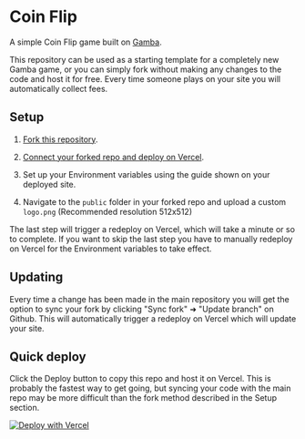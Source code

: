 # Coin Flip

A simple Coin Flip game built on [Gamba](https://github.com/gamba-labs/gamba).

This repository can be used as a starting template for a completely new Gamba game, or you can simply fork without making any changes to the code and host it for free. Every time someone plays on your site you will automatically collect fees.

## Setup

1. [Fork this repository](https://github.com/gamba-labs/flip/fork).

2. [Connect your forked repo and deploy on Vercel](https://vercel.com/new).

3. Set up your Environment variables using the guide shown on your deployed site.

4. Navigate to the `public` folder in your forked repo and upload a custom `logo.png` (Recommended resolution 512x512)

The last step will trigger a redeploy on Vercel, which will take a minute or so to complete. If you want to skip the last step you have to manually redeploy on Vercel for the Environment variables to take effect.

## Updating

Every time a change has been made in the main repository you will get the option to sync your fork by clicking "Sync fork" ➜ "Update branch" on Github. This will automatically trigger a redeploy on Vercel which will update your site.

## Quick deploy

Click the Deploy button to copy this repo and host it on Vercel. This is probably the fastest way to get going, but syncing your code with the main repo may be more difficult than the fork method described in the Setup section.

[![Deploy with Vercel](https://vercel.com/button)](https://vercel.com/new/clone?repository-url=https%3A%2F%2Fgithub.com%2Fgamba-labs%2Fflip&env=GAMBA_APP_NAME,GAMBA_CREATOR_ADDRESS,GAMBA_SOLANA_RPC&envDescription=Environment%20variables%20can%20be%20changed%20later%20in%20your%20project's%20settings%20panel&envLink=https%3A%2F%2Fgithub.com%2Fgamba-labs%2Fflip%2Fblob%2Fmain%2F.env.example&repository-name=flip)
